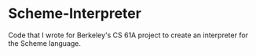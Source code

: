 # Scheme-Interpreter
Code that I wrote for Berkeley's CS 61A project to create an interpreter for the Scheme language.
